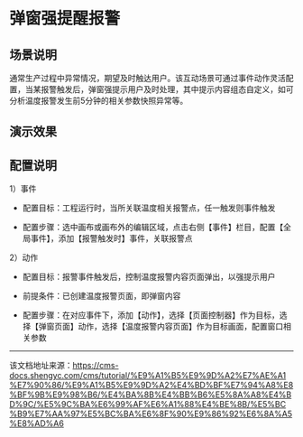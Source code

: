 # 弹窗强提醒报警  
  
## 场景说明​

​ 通常生产过程中异常情况，期望及时触达用户。该互动场景可通过事件动作灵活配置，当某报警触发后，弹窗强提示用户及时处理，其中提示内容组态自定义，如可分析温度报警发生前5分钟的相关参数快照异常等。

## 演示效果​

## 配置说明​

1）事件

  * 配置目标：工程运行时，当所关联温度相关报警点，任一触发则事件触发

  * 配置步骤：选中画布或画布外的编辑区域，点击右侧【事件】栏目，配置【全局事件】，添加【报警触发时】事件，关联报警点




2）动作

  * 配置目标：报警事件触发后，控制温度报警内容页面弹出，以强提示用户

  * 前提条件：已创建温度报警页面，即弹窗内容

  * 配置步骤：在对应事件下，添加【动作】，选择【页面控制器】作为目标，选择【弹窗页面】动作，选择【温度报警内容页面】作为目标画面，配置窗口相关参数





---

该文档地址来源：https://cms-docs.shengyc.com/cms/tutorial/%E9%A1%B5%E9%9D%A2%E7%AE%A1%E7%90%86/%E9%A1%B5%E9%9D%A2%E4%BD%BF%E7%94%A8%E8%BF%9B%E9%98%B6/%E4%BA%8B%E4%BB%B6%E5%8A%A8%E4%BD%9C/%E5%9C%BA%E6%99%AF%E6%A1%88%E4%BE%8B/%E5%BC%B9%E7%AA%97%E5%BC%BA%E6%8F%90%E9%86%92%E6%8A%A5%E8%AD%A6
